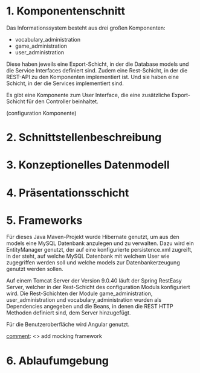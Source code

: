 # 1. Komponentenschnitt

Das Informationssystem besteht aus drei großen Komponenten:
- vocabulary_administration
- game_administration
- user_administration

Diese haben jeweils eine Export-Schicht, in der die Database models und die Service Interfaces definiert sind.
Zudem eine Rest-Schicht, in der die REST-API zu den Komponenten implementiert ist.
Und sie haben eine Schicht, in der die Services implementiert sind.

Es gibt eine Komponente zum User Interface, die eine zusätzliche Export-Schicht für den Controller beinhaltet.

(configuration Komponente)

[comment]: <> (Add ideas here)

# 2. Schnittstellenbeschreibung

[comment]: <> (Add ideas here)

# 3. Konzeptionelles Datenmodell

[comment]: <> (Add ideas here)

# 4. Präsentationsschicht

[comment]: <> (Add ideas here)

# 5. Frameworks

Für dieses Java Maven-Projekt wurde Hibernate genutzt, um aus den models
eine MySQL Datenbank anzulegen und zu verwalten.
Dazu wird ein EntityManager genutzt, der auf eine konfigurierte persistence.xml zugreift,
in der steht, auf welche MySQL Datenbank mit welchem User wie zugegriffen werden soll
und welche models zur Datenbankerzeugung genutzt werden sollen.

Auf einem Tomcat Server der Version 9.0.40 läuft der Spring RestEasy Server, welcher
in der Rest-Schicht des configuration Moduls konfiguriert wird.
Die Rest-Schichten der Module game_administration, user_administration und vocabulary_administration
wurden als Dependencies angegeben und die Beans, in denen die REST HTTP Methoden definiert sind,
dem Server hinzugefügt.

Für die Benutzeroberfläche wird Angular genutzt.

[comment]: <> add mocking framework

# 6. Ablaufumgebung

[comment]: <> (Add ideas here)
